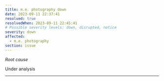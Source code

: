 ```yaml
---
title: m.e. photography down
date: 2023-09-11 22:37:41
resolved: true
resolvedWhen: 2023-09-11 22:45:41
# Possible severity levels: down, disrupted, notice
severity: down
affected:
  - m.e. photography
section: issue
---
```


*Root cause*

Under analysis

---


